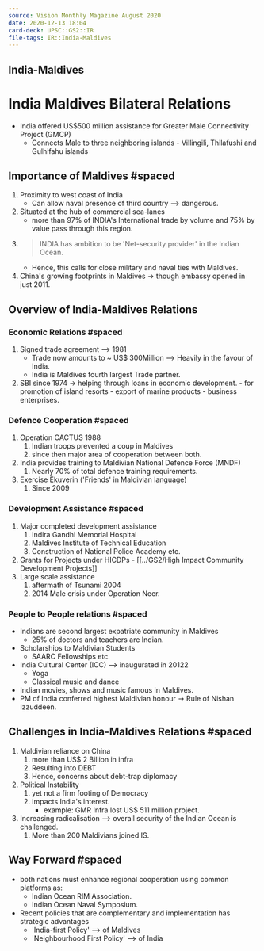 ```yaml
---
source: Vision Monthly Magazine August 2020
date: 2020-12-13 18:04
card-deck: UPSC::GS2::IR
file-tags: IR::India-Maldives
---
```


## India-Maldives


# India Maldives Bilateral Relations

- India offered US$500 million assistance for Greater Male Connectivity Project (GMCP)
	- Connects Male to three neighboring islands - Villingili, Thilafushi and Gulhifahu islands

## Importance of Maldives  #spaced 
1.  Proximity to west coast of India
	- Can allow naval presence of third country --> dangerous.
2. Situated at the hub of commercial sea-lanes 
	- more than 97% of INDIA's International trade by volume and 75% by value pass through this region.
3. > INDIA has ambition to be 'Net-security provider' in the Indian Ocean.
	- Hence, this calls for close military and naval ties with Maldives.
4. China's growing footprints in Maldives -> though embassy opened in just 2011.


## Overview of India-Maldives Relations

### Economic Relations #spaced
1. Signed trade agreement --> 1981
	- Trade now amounts to ~ US$ 300Million --> Heavily in the favour of India.
	- India is Maldives fourth largest Trade partner.
2. SBI since 1974 -> helping through loans in economic development. 
		- for promotion of island resorts
		- export of marine products
		- business enterprises.

### Defence Cooperation #spaced
1. Operation CACTUS 1988
	1. Indian troops prevented a coup in Maldives
	2. since then major area of cooperation between both.
2. India provides training to Maldivian National Defence Force (MNDF)
	1. Nearly 70% of total defence training requirements.
3. Exercise Ekuverin ('Friends' in Maldivian language) 
	1. Since 2009

### Development Assistance #spaced
1. Major completed development assistance
	1. Indira Gandhi Memorial Hospital
	2. Maldives Institute of Technical Education
	3. Construction of National Police Academy
	 etc.
 2. Grants for Projects under HICDPs - [[../GS2/High Impact Community Development Projects]]
 3. Large scale assistance
	 1.  aftermath of Tsunami 2004
	 2.  2014 Male crisis under Operation Neer.

### People to People relations #spaced
- Indians are second largest expatriate community in Maldives
	- 25% of doctors and teachers are Indian.
-  Scholarships to Maldivian Students
	-  SAARC Fellowships etc.
-  India Cultural Center (ICC) --> inaugurated in 20122
	-  Yoga
	-  Classical music and dance
-  Indian movies, shows and music famous in Maldives.
-  PM of India conferred highest Maldivian honour -> Rule of Nishan Izzuddeen.

## Challenges in India-Maldives Relations #spaced
1. Maldivian reliance on China 
	1. more than US$ 2 Billion in infra
	2. Resulting into DEBT
	3. Hence, concerns about debt-trap diplomacy
2. Political Instability
	1. yet not a firm footing of Democracy
	2. Impacts India's interest.
		- example: GMR Infra lost US$ 511 million project.
3. Increasing radicalisation --> overall security of the Indian Ocean is challenged.
	1. More than 200 Maldivians joined IS.

## Way Forward #spaced
- both nations must enhance regional cooperation using common platforms as:
	- Indian Ocean RIM Association.
	- Indian Ocean Naval Symposium.
- Recent policies that are complementary and implementation has strategic advantages
	- 'India-first Policy' --> of Maldives
	- 'Neighbourhood First Policy' --> of India



